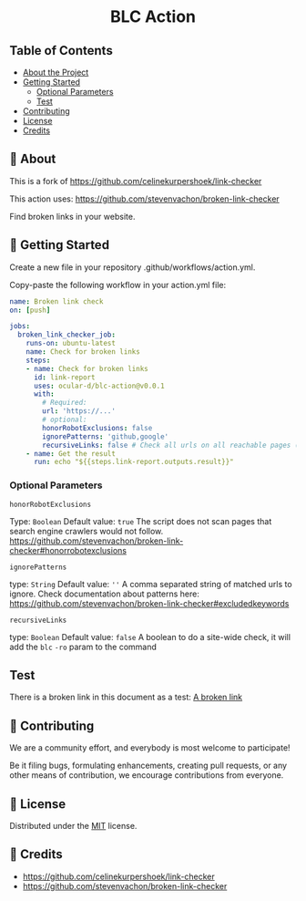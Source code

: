 <div align="center">

# BLC Action

</div>

## Table of Contents

- [About the Project](#-about)
- [Getting Started](#-getting-started)
  - [Optional Parameters](#optional-parameters)
  - [Test](#test)
- [Contributing](#-contributing)
- [License](#-license)
- [Credits](#-credits)

## 📄 About

This is a fork of https://github.com/celinekurpershoek/link-checker

This action uses: https://github.com/stevenvachon/broken-link-checker

Find broken links in your website.

## 🚀 Getting Started

Create a new file in your repository .github/workflows/action.yml.

Copy-paste the following workflow in your action.yml file:

```yml
name: Broken link check
on: [push]

jobs:
  broken_link_checker_job:
    runs-on: ubuntu-latest
    name: Check for broken links
    steps:
    - name: Check for broken links
      id: link-report
      uses: ocular-d/blc-action@v0.0.1
      with:
        # Required:
        url: 'https://...'
        # optional:
        honorRobotExclusions: false
        ignorePatterns: 'github,google'
        recursiveLinks: false # Check all urls on all reachable pages (could take a while)
    - name: Get the result
      run: echo "${{steps.link-report.outputs.result}}"
```

### Optional Parameters

`honorRobotExclusions`

Type: `Boolean`
Default value: `true`
The script does not scan pages that search engine crawlers would not follow.
https://github.com/stevenvachon/broken-link-checker#honorrobotexclusions

`ignorePatterns`

type: `String`
Default value: `''`
A comma separated string of matched urls to ignore. Check documentation about patterns here: https://github.com/stevenvachon/broken-link-checker#excludedkeywords

`recursiveLinks`

type: `Boolean`
Default value: `false`
A boolean to do a site-wide check, it will add the `blc` `-ro` param to the command

## Test
There is a broken link in this document as a test:
[A broken link](http://jhgfdsadfghjklkjhgfdsasdfgh.com)

## 🤝 Contributing

We are a community effort, and everybody is most welcome to participate!

Be it filing bugs, formulating enhancements, creating pull requests, or any other means of contribution, we encourage contributions from everyone.

## 📝 License

Distributed under the [MIT](https://choosealicense.com/licenses/mit/ "Link to license") license.

## 🙏 Credits

- https://github.com/celinekurpershoek/link-checker
- https://github.com/stevenvachon/broken-link-checker